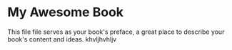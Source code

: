 # My Awesome Book

This file file serves as your book's preface, a great place to describe your book's content and ideas.
khvljhvhljv


